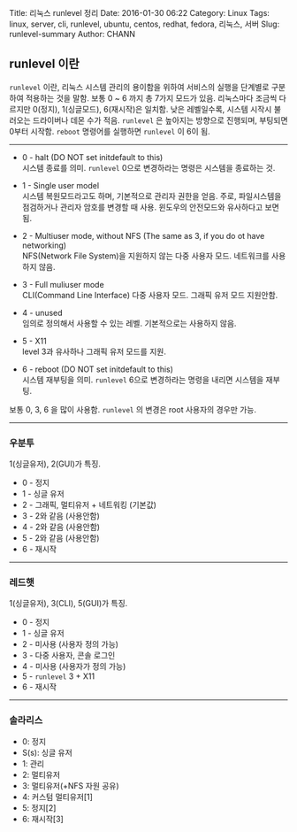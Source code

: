 Title: 리눅스 runlevel 정리
Date: 2016-01-30 06:22
Category: Linux
Tags: linux, server, cli, runlevel, ubuntu, centos, redhat, fedora, 리눅스, 서버
Slug: runlevel-summary
Author: CHANN
<!--Summary: -->

## runlevel 이란

`runlevel` 이란, 리눅스 시스템 관리의 용이함을 위하여 서비스의 실행을 단계별로 구분하여 적용하는 것을 말함. 보통 0 ~ 6 까지 총 7가지 모드가 있음. 리눅스마다 조금씩 다르지만 0(정지), 1(싱글모드), 6(재시작)은 일치함. 낮은 레벨일수록, 시스템 시작시 불러오는 드라이버나 데몬 수가 적음. `runlevel` 은 높아지는 방향으로 진행되며, 부팅되면 0부터 시작함. `reboot` 명령어를 실행하면 `runlevel` 이 6이 됨.

------

* 0 - halt (DO NOT set initdefault to this)<br/>
시스템 종료를 의미. `runlevel` 0으로 변경하라는 명령은 시스템을 종료하는 것.

* 1 - Single user model<br/>
시스템 복원모드라고도 하며, 기본적으로 관리자 권한을 얻음. 주로, 파일시스템을 점검하거나 관리자 암호를 변경할 때 사용. 윈도우의 안전모드와 유사하다고 보면 됨.

* 2 - Multiuser mode, without NFS (The same as 3, if you do ot have networking)<br/>
NFS(Network File System)을 지원하지 않는 다중 사용자 모드. 네트워크를 사용하지 않음.

* 3 - Full muliuser mode<br/>
CLI(Command Line Interface) 다중 사용자 모드. 그래픽 유저 모드 지원안함.

* 4 - unused<br/>
임의로 정의해서 사용할 수 있는 레벨. 기본적으로는 사용하지 않음.

* 5 - X11<br/>
level 3과 유사하나 그래픽 유저 모드를 지원.

* 6 - reboot (DO NOT set initdefault to this)<br/>
시스템 재부팅을 의미. `runlevel` 6으로 변경하라는 명령을 내리면 시스템을 재부팅.


보통 0, 3, 6 을 많이 사용함. `runlevel` 의 변경은 root 사용자의 경우만 가능.

------

### 우분투
1(싱글유저), 2(GUI)가 특징.

* 0 - 정지
* 1 - 싱글 유저
* 2 - 그래픽, 멀티유저 + 네트워킹 (기본값)
* 3 - 2와 같음 (사용안함)
* 4 - 2와 같음 (사용안함)
* 5 - 2와 같음 (사용안함)
* 6 - 재시작

------

### 레드햇
1(싱글유저), 3(CLI), 5(GUI)가 특징.

* 0 - 정지
* 1 - 싱글 유저
* 2 - 미사용 (사용자 정의 가능)
* 3 - 다중 사용자, 콘솔 로그인
* 4 - 미사용 (사용자가 정의 가능)
* 5 - `runlevel` 3 + X11
* 6 - 재시작<br/>

------

### 솔라리스
* 0: 정지
* S(s): 싱글 유저
* 1: 관리
* 2: 멀티유저
* 3: 멀티유저(+NFS 자원 공유)
* 4: 커스텀 멀티유저[1]
* 5: 정지[2]
* 6: 재시작[3]
